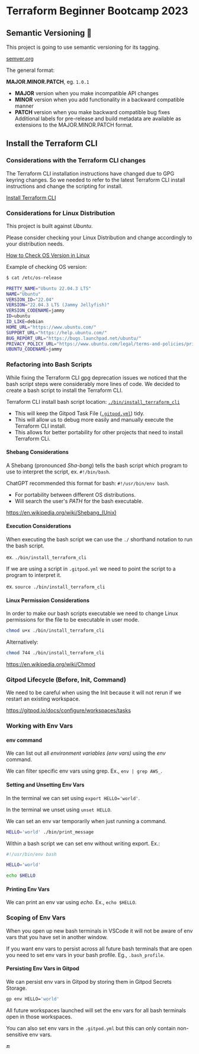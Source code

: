 # Terraform Beginner Bootcamp 2023

## Semantic Versioning :mage:

This project is going to use semantic versioning for its tagging.

[semver.org](https://semver.org/)

The general format:

**MAJOR.MINOR.PATCH**, eg. `1.0.1`

* **MAJOR** version when you make incompatible API changes
* **MINOR** version when you add functionality in a backward compatible manner
* **PATCH** version when you make backward compatible bug fixes
Additional labels for pre-release and build metadata are available as extensions to the MAJOR.MINOR.PATCH format.

## Install the Terraform CLI

### Considerations with the Terraform CLI changes

The Terraform CLI installation instructions have changed due to GPG keyring changes. So we needed to refer to the latest Terraform CLI install instructions and change the scripting for install.

[Install Terraform CLI](https://developer.hashicorp.com/terraform/tutorials/aws-get-started/install-cli)

### Considerations for Linux Distribution

This project is built against _Ubuntu_.

Please consider checking your Linux Distribution and change accordingly to your distribution needs.

[How to Check OS Version in Linux](https://www.cyberciti.biz/faq/how-to-check-os-version-in-linux-command-line/)

Example of checking OS version:

```sh
$ cat /etc/os-release

PRETTY_NAME="Ubuntu 22.04.3 LTS"
NAME="Ubuntu"
VERSION_ID="22.04"
VERSION="22.04.3 LTS (Jammy Jellyfish)"
VERSION_CODENAME=jammy
ID=ubuntu
ID_LIKE=debian
HOME_URL="https://www.ubuntu.com/"
SUPPORT_URL="https://help.ubuntu.com/"
BUG_REPORT_URL="https://bugs.launchpad.net/ubuntu/"
PRIVACY_POLICY_URL="https://www.ubuntu.com/legal/terms-and-policies/privacy-policy"
UBUNTU_CODENAME=jammy
```

### Refactoring into Bash Scripts

While fixing the Terraform CLI gpg deprecation issues we noticed that the bash script steps were considerably more lines of code. We decided to create a bash script to install the Terraform CLI.

Terraform CLI install bash script location: [`./bin/install_terraform_cli`](./bin/install_terraform_cli)

- This will keep the Gitpod Task File ([`.gitpod.yml`](.gitpod.yml)) tidy.
- This will allow us to debug more easily and manually execute the Terraform CLI install.
- This allows for better portability for other projects that need to install Terraform CLi.

#### Shebang Considerations

A Shebang (pronounced _Sha-bang_) tells the bash script which program to use to interpret the script, ex. `#!/bin/bash`.

ChatGPT recommended this format for bash: `#!/usr/bin/env bash`.

- For portability between different OS distributions.
- Will search the user's _PATH_ for the bash executable.

https://en.wikipedia.org/wiki/Shebang_(Unix)

#### Execution Considerations

When executing the bash script we can use the `./` shorthand notation to run the bash script.

ex. `./bin/install_terraform_cli`

If we are using a script in `.gitpod.yml` we need to point the script to a program to interpret it.

ex. `source ./bin/install_terraform_cli`

#### Linux Permission Considerations

In order to make our bash scripts executable we need to change Linux permissions for the file to be executable in user mode.

```sh
chmod u+x ./bin/install_terraform_cli
```

Alternatively:

```sh
chmod 744 ./bin/install_terraform_cli
```

https://en.wikipedia.org/wiki/Chmod

### Gitpod Lifecycle (Before, Init, Command)

We need to be careful when using the Init because it will not rerun if we restart an existing workspace.

https://gitpod.io/docs/configure/workspaces/tasks

### Working with Env Vars

#### env command

We can list out all _environment variables (env vars)_ using the _env_ command.

We can filter specific env vars using grep. Ex., `env | grep AWS_`.

#### Setting and Unsetting Env Vars

In the terminal we can set using `export HELLO='world'`.

In the terminal we unset using `unset HELLO`.

We can set an env var temporarily when just running a command.

```sh
HELLO='world' ./bin/print_message
```

Within a bash script we can set env without writing export. Ex.:

```sh
#!/usr/bin/env bash

HELLO='world'

echo $HELLO
```

#### Printing Env Vars

We can print an env var using _echo_. Ex., `echo $HELLO`.

### Scoping of Env Vars

When you open up new bash terminals in VSCode it will not be aware of env vars that you have set in another window.

If you want env vars to persist across all future bash terminals that are open you need to set env vars in your bash profile. Eg., `.bash_profile`.

#### Persisting Env Vars in Gitpod

We can persist env vars in Gitpod by storing them in Gitpod Secrets Storage.

```sh
gp env HELLO='world'
```

All future workspaces launched will set the env vars for all bash terminals open in those workspaces.

You can also set env vars in the `.gitpod.yml` but this can only contain non-sensitive env vars.

:end: